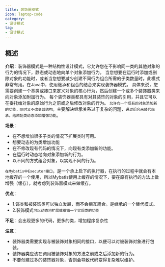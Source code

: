 ```yaml
---
title: 装饰器模式
icon: laptop-code
category:
- 设计模式
tag:
- 设计模式
---
```


## 概述

**介绍**：装饰器模式是一种结构性设计模式，它允许您在不影响同一类的其他对象的行为的情况下，静态或动态地向单个对象添加行为。 当您想要在运行时添加或删除对象的功能时，或者当您想要减少创建不同行为组合所需的子类数量时，此模式非常有用。在Java中，使用继承和组合的结合来实现装饰器模式。 具体来说，您需要创建一个基类或接口来定义对象的核心行为，然后创建一个或多个装饰器类来向对象添加附加行为。 每个装饰器类都具有对其装饰的对象的引用，并且它可以在委托给对象的原始行为之前或之后修改对象的行为。
`允许向一个现有的对象添加新的功能，同时又不改变其结构`。主要解决继承关系过于复杂的问题，`通过组合来替代继承，给原始类动态添加增强功能`。

**场景**：
* 在不想增加很多子类的情况下扩展类时可用。
* 想要动态的为类增加功能
* 在不修改现有代码的情况下，向现有类添加新的功能。
* 在运行时动态地向对象添加新的行为。
* 以不同的方式组合对象，以实现不同的行为。

`在Mybatis中Executor接口`，是一个承上启下的执行器，在执行的过程中就会有本地缓存的一个使用，所以Mybatis使用上缓存的情况下，要在原有执行的方法上做增强（缓存），就考虑到装饰器模式来做缓存。

**优点**：
* 1.饰类和被装饰类可以独立发展，而不会相互耦合。是继承的一个替代模式。
* 2.装饰模式`可以动态地扩展或撤销一个实现类的功能`

**不足**：会出现更多的代码，更多的类，增加程序复杂性

**注意**：
* 装饰器类需要实现与被装饰对象相同的接口，以便可以对被装饰对象进行包装。
* 装饰器类应该在调用被装饰对象的方法之前或之后添加新的行为。
* 不要创建过多的装饰器对象，否则会导致代码变得复杂难以维护。



